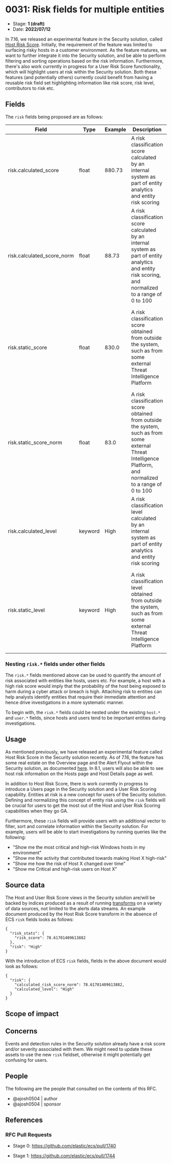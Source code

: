 # 0031: Risk fields for multiple entities

- Stage: **1 (draft)**
- Date: **2022/07/12**

<!--
Stage 0: Provide a high level summary of the premise of these changes. Briefly describe the nature, purpose, and impact of the changes. ~2-5 sentences.
-->
In 7.16, we released an experimental feature in the Security solution, called [Host Risk Score](https://www.elastic.co/guide/en/security/7.17/host-risk-score.html). Initially, the requirement of the feature was limited to surfacing risky hosts in a customer environment. As the feature matures, we want to further integrate it into the Security solution, and be able to perform filtering and sorting operations based on the risk information. Furthermore, there's also work currently in progress for a User Risk Score functionality, which will highlight users at risk within the Security solution. Both these features (and potentially others) currently could benefit from having a reusable risk field set highlighting information like risk score, risk level, contributors to risk etc.

<!--
Stage 1: If the changes include field additions or modifications, please create a folder titled as the RFC number under rfcs/text/. This will be where proposed schema changes as standalone YAML files or extended example mappings and larger source documents will go as the RFC is iterated upon.
-->

<!--
Stage X: Provide a brief explanation of why the proposal is being marked as abandoned. This is useful context for anyone revisiting this proposal or considering similar changes later on.
-->

## Fields

<!--
Stage 1: Describe at a high level how this change affects fields. Include new or updated yml field definitions for all of the essential fields in this draft. While not exhaustive, the fields documented here should be comprehensive enough to deeply evaluate the technical considerations of this change. The goal here is to validate the technical details for all essential fields and to provide a basis for adding experimental field definitions to the schema. Use GitHub code blocks with yml syntax formatting, and add them to the corresponding RFC folder.
-->
The `risk` fields being proposed are as follows:

Field | Type | Example | Description | Use Case
-- | -- | -- | -- | -- 
risk.calculated_score | float | 880.73 | A risk classification score calculated by an internal system as part of entity analytics and entity risk scoring | Can be used to indicate the risk associated with a particular host
risk.calculated_score_norm | float | 88.73 | A risk classification score calculated by an internal system as part of entity analytics and entity risk scoring, and normalized to a range of 0 to 100 | Can be used to indicate the risk associated with a particular host
risk.static_score | float | 830.0 | A risk classification score obtained from outside the system, such as from some external Threat Intelligence Platform | Can be used to indicate the projected risk of a particular host based on a trusted third party intelligence feed
risk.static_score_norm | float | 83.0 | A risk classification score obtained from outside the system, such as from some external Threat Intelligence Platform, and normalized to a range of 0 to 100 | Can be used to indicate the projected risk of a particular host based on a trusted third party intelligence feed 
risk.calculated_level | keyword | High | A risk classification level calculated by an internal system as part of entity analytics and entity risk scoring | Can be used to indicate the risk associated with a particular host
risk.static_level | keyword | High | A risk classification level obtained from outside the system, such as from some external Threat Intelligence Platform | Can be used to indicate the projected risk of a particular host based on a trusted third party intelligence feed

### Nesting `risk.*` fields under other fields
The `risk.*` fields mentioned above can be used to quantify the amount of risk associated with entities like hosts, users etc. For example, a host with a high risk score would imply that the probability of the host being exposed to harm during a cyber attack or breach is high. Attaching risk to entities can help analysts identify entities that require their immediate attention and hence drive investigations in a more systematic manner.

To begin with, the `risk.*` fields could be nested under the existing `host.*` and `user.*` fields, since hosts and users tend to be important entities during investigations.

<!--
Stage 2: Add or update all remaining field definitions. The list should now be exhaustive. The goal here is to validate the technical details of all remaining fields and to provide a basis for releasing these field definitions as beta in the schema. Use GitHub code blocks with yml syntax formatting, and add them to the corresponding RFC folder.
-->

## Usage

<!--
Stage 1: Describe at a high-level how these field changes will be used in practice. Real world examples are encouraged. The goal here is to understand how people would leverage these fields to gain insights or solve problems. ~1-3 paragraphs.
-->
As mentioned previously, we have released an experimental feature called Host Risk Score in the Security solution recently. As of 7.16, the feature has some real estate on the Overview page and the Alert Flyout within the Security solution, as documented [here](https://www.elastic.co/guide/en/security/8.0/host-risk-score.html). In 8.1, users will also be able to see host risk information on the Hosts page and Host Details page as well. 

In addition to Host Risk Score, there is work currently in progress to introduce a Users page in the Security solution and a User Risk Scoring capability. Entities at risk is a new concept for users of the Security solution. Defining and normalizing this concept of entity risk using the `risk` fields will be crucial for users to get the most out of the Host and User Risk Scoring capabilities when they go GA.

Furthermore, these `risk` fields will provide users with an additional vector to filter, sort and correlate information within the Security solution. For example, users will be able to start investigations by running queries like the following:
* "Show me the most critical and high-risk Windows hosts in my environment"
* "Show me the activity that contributed towards making Host X high-risk"
* "Show me how the risk of Host X changed over time"
* "Show me Critical and high-risk users on Host X"


## Source data

<!--
Stage 1: Provide a high-level description of example sources of data. This does not yet need to be a concrete example of a source document, but instead can simply describe a potential source (e.g. nginx access log). This will ultimately be fleshed out to include literal source examples in a future stage. The goal here is to identify practical sources for these fields in the real world. ~1-3 sentences or unordered list.
-->
The Host and User Risk Score views in the Security solution are/will be backed by indices produced as a result of running [transforms](https://www.elastic.co/guide/en/elasticsearch/reference/current/put-transform.html) on a variety of data sources, not limited to the alerts data streams. An example document produced by the Host Risk Score transform in the absence of ECS `risk` fields looks as follows:

```
{
  "risk_stats": {
    "risk_score": 78.61701409613882
  },
  "risk": "High"
}
```

With the introduction of ECS `risk` fields, fields in the above document would look as follows:

```
{
  "risk": {
    "calculated_risk_score_norm": 78.61701409613882,
    "calculated_level": "High"
  }
}
```
<!--
Stage 2: Included a real world example source document. Ideally this example comes from the source(s) identified in stage 1. If not, it should replace them. The goal here is to validate the utility of these field changes in the context of a real world example. Format with the source name as a ### header and the example document in a GitHub code block with json formatting, or if on the larger side, add them to the corresponding RFC folder.
-->

<!--
Stage 3: Add more real world example source documents so we have at least 2 total, but ideally 3. Format as described in stage 2.
-->

## Scope of impact

<!--
Stage 2: Identifies scope of impact of changes. Are breaking changes required? Should deprecation strategies be adopted? Will significant refactoring be involved? Break the impact down into:
 * Ingestion mechanisms (e.g. beats/logstash)
 * Usage mechanisms (e.g. Kibana applications, detections)
 * ECS project (e.g. docs, tooling)
The goal here is to research and understand the impact of these changes on users in the community and development teams across Elastic. 2-5 sentences each.
-->

## Concerns

<!--
Stage 1: Identify potential concerns, implementation challenges, or complexity. Spend some time on this. Play devil's advocate. Try to identify the sort of non-obvious challenges that tend to surface later. The goal here is to surface risks early, allow everyone the time to work through them, and ultimately document resolution for posterity's sake.
-->
Events and detection rules in the Security solution already have a risk score and/or severity associated with them. We might need to update these assets to use the new `risk` fieldset, otherwise it might potentially get confusing for users. 

<!--
Stage 2: Document new concerns or resolutions to previously listed concerns. It's not critical that all concerns have resolutions at this point, but it would be helpful if resolutions were taking shape for the most significant concerns.
-->

<!--
Stage 3: Document resolutions for all existing concerns. Any new concerns should be documented along with their resolution. The goal here is to eliminate risk of churn and instability by ensuring all concerns have been addressed.
-->

## People

The following are the people that consulted on the contents of this RFC.

* @ajosh0504 | author
* @ajosh0504 | sponsor

<!--
Who will be or has been consulted on the contents of this RFC? Identify authorship and sponsorship, and optionally identify the nature of involvement of others. Link to GitHub aliases where possible. This list will likely change or grow stage after stage.

e.g.:

* @Yasmina | author
* @Monique | sponsor
* @EunJung | subject matter expert
* @MikePaquette | subject matter expert
* @JaneDoe | grammar, spelling, prose
* @Mariana
-->


## References

<!-- Insert any links appropriate to this RFC in this section. -->

### RFC Pull Requests

<!-- An RFC should link to the PRs for each of it stage advancements. -->

* Stage 0: https://github.com/elastic/ecs/pull/1740

* Stage 1: https://github.com/elastic/ecs/pull/1744
